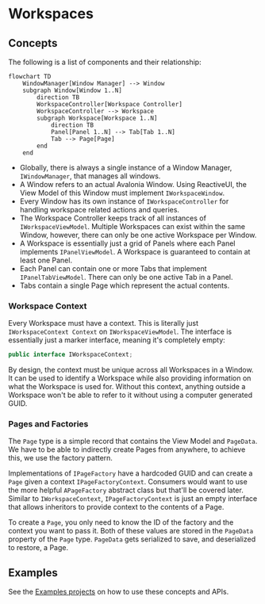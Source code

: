 # Workspaces

## Concepts

The following is a list of components and their relationship:

```mermaid
flowchart TD
    WindowManager[Window Manager] --> Window
    subgraph Window[Window 1..N]
        direction TB
        WorkspaceController[Workspace Controller]
        WorkspaceController --> Workspace
        subgraph Workspace[Workspace 1..N]
            direction TB
            Panel[Panel 1..N] --> Tab[Tab 1..N]
            Tab --> Page[Page]
        end
    end
```

- Globally, there is always a single instance of a Window Manager, `IWindowManager`, that manages all windows.
- A Window refers to an actual Avalonia Window. Using ReactiveUI, the View Model of this Window must implement `IWorkspaceWindow`.
- Every Window has its own instance of `IWorkspaceController` for handling workspace related actions and queries.
- The Workspace Controller keeps track of all instances of `IWorkspaceViewModel`. Multiple Workspaces can exist within the same Window, however, there can only be one active Workspace per Window.
- A Workspace is essentially just a grid of Panels where each Panel implements `IPanelViewModel`. A Workspace is guaranteed to contain at least one Panel.
- Each Panel can contain one or more Tabs that implement `IPanelTabViewModel`. There can only be one active Tab in a Panel.
- Tabs contain a single Page which represent the actual contents.

### Workspace Context

Every Workspace must have a context. This is literally just `IWorkspaceContext Context` on `IWorkspaceViewModel`. The interface is essentially just a marker interface, meaning it's completely empty:

```csharp
public interface IWorkspaceContext;
```

By design, the context must be unique across all Workspaces in a Window. It can be used to identify a Workspace while also providing information on what the Workspace is used for. Without this context, anything outside a Workspace won't be able to refer to it without using a computer generated GUID.

### Pages and Factories

The `Page` type is a simple record that contains the View Model and `PageData`. We have to be able to indirectly create Pages from anywhere, to achieve this, we use the factory pattern.

Implementations of `IPageFactory` have a hardcoded GUID and can create a `Page` given a context `IPageFactoryContext`. Consumers would want to use the more helpful `APageFactory` abstract class but that'll be covered later. Similar to `IWorkspaceContext`, `IPageFactoryContext` is just an empty interface that allows inheritors to provide context to the contents of a Page.

To create a `Page`, you only need to know the ID of the factory and the context you want to pass it. Both of these values are stored in the `PageData` property of the `Page` type. `PageData` gets serialized to save, and deserialized to restore, a Page.

## Examples

See the [Examples projects](https://github.com/Nexus-Mods/NexusMods.App/tree/main/src/Examples) on how to use these concepts and APIs.
